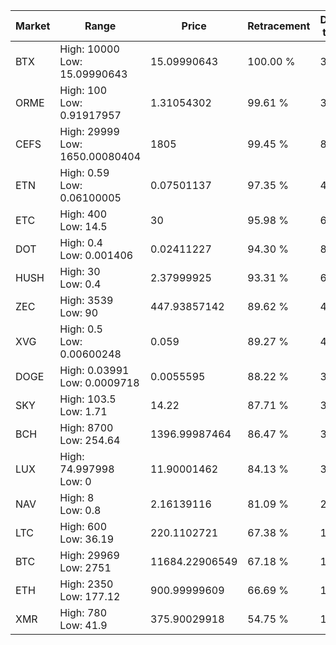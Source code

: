 | Market | Range | Price| Retracement | Doubles to 50% |
| --- | --- | --- | --- | --- |
| BTX | High: 10000<br />Low: 15.09990643 | 15.09990643 | 100.00 % | 331.63 |
| ORME | High: 100<br />Low: 0.91917957 | 1.31054302 | 99.61 % | 38.50 |
| CEFS | High: 29999<br />Low: 1650.00080404 | 1805 | 99.45 % | 8.77 |
| ETN | High: 0.59<br />Low: 0.06100005 | 0.07501137 | 97.35 % | 4.34 |
| ETC | High: 400<br />Low: 14.5 | 30 | 95.98 % | 6.91 |
| DOT | High: 0.4<br />Low: 0.001406 | 0.02411227 | 94.30 % | 8.32 |
| HUSH | High: 30<br />Low: 0.4 | 2.37999925 | 93.31 % | 6.39 |
| ZEC | High: 3539<br />Low: 90 | 447.93857142 | 89.62 % | 4.05 |
| XVG | High: 0.5<br />Low: 0.00600248 | 0.059 | 89.27 % | 4.29 |
| DOGE | High: 0.03991<br />Low: 0.0009718 | 0.0055595 | 88.22 % | 3.68 |
| SKY | High: 103.5<br />Low: 1.71 | 14.22 | 87.71 % | 3.70 |
| BCH | High: 8700<br />Low: 254.64 | 1396.99987464 | 86.47 % | 3.20 |
| LUX | High: 74.997998<br />Low: 0 | 11.90001462 | 84.13 % | 3.15 |
| NAV | High: 8<br />Low: 0.8 | 2.16139116 | 81.09 % | 2.04 |
| LTC | High: 600<br />Low: 36.19 | 220.1102721 | 67.38 % | 1.45 |
| BTC | High: 29969<br />Low: 2751 | 11684.22906549 | 67.18 % | 1.40 |
| ETH | High: 2350<br />Low: 177.12 | 900.99999609 | 66.69 % | 1.40 |
| XMR | High: 780<br />Low: 41.9 | 375.90029918 | 54.75 % | 1.09 |
